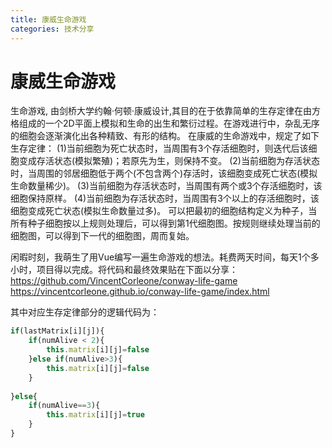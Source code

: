 ```yaml
---
title: 康威生命游戏
categories: 技术分享
---
```

# 康威生命游戏
⽣命游戏, 由剑桥⼤学约翰·何顿·康威设计,其⽬的在于依靠简单的⽣存定律在由⽅格组成的⼀个2D平⾯上模拟和⽣命的出⽣和繁衍过程。在游戏进⾏中，杂乱⽆序的细胞会逐渐演化出各种精致、有形的结构。 在康威的⽣命游戏中，规定了如下⽣存定律：
(1)当前细胞为死亡状态时，当周围有3个存活细胞时，则迭代后该细胞变成存活状态(模拟繁殖)；若原先为⽣，则保持不变。
(2)当前细胞为存活状态时，当周围的邻居细胞低于两个(不包含两个)存活时，该细胞变成死亡状态(模拟⽣命数量稀少)。
(3)当前细胞为存活状态时，当周围有两个或3个存活细胞时，该细胞保持原样。
(4)当前细胞为存活状态时，当周围有3个以上的存活细胞时，该细胞变成死亡状态(模拟⽣命数量过多)。 
可以把最初的细胞结构定义为种⼦，当所有种⼦细胞按以上规则处理后，可以得到第1代细胞图。按规则继续处理当前的细胞图，可以得到下⼀代的细胞图，周⽽复始。

闲暇时刻，我萌生了用Vue编写一遍生命游戏的想法。耗费两天时间，每天1个多小时，项目得以完成。将代码和最终效果贴在下面以分享：
https://github.com/VincentCorleone/conway-life-game
https://vincentcorleone.github.io/conway-life-game/index.html

其中对应生存定律部分的逻辑代码为：
```javascript
if(lastMatrix[i][j]){
    if(numAlive < 2){
        this.matrix[i][j]=false
    }else if(numAlive>3){
        this.matrix[i][j]=false
    }
    
}else{
    if(numAlive==3){
        this.matrix[i][j]=true
    }
}
```